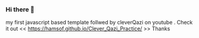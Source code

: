 ### Hi there 👋
my first javascript based template follwed by cleverQazi on youtube . 
Check it out << https://hamsof.github.io/Clever_Qazi_Practice/ >>
Thanks 
